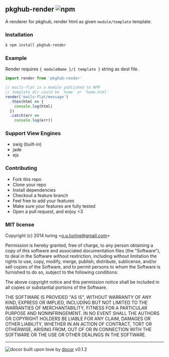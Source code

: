 ## pkghub-render ![npm](https://badge.fury.io/js/pkghub-render.png)

A renderer for pkghub, render html as given `module/template` template.

### Installation

```bash
$ npm install pkghub-render
```

### Example

Render requires `{ moduleName }/{ template }` string as dest file.

```js
import render from 'pkghub-render'

// mails-flat is a module published to NPM
// template dir could be `home` or `home.html`
render('mails-flat/message')
  .then(html => {
    console.log(html)
  })
  .catch(err => 
    console.log(err))
```

### Support View Engines

- swig (built-in)
- jade
- ejs

### Contributing
- Fork this repo
- Clone your repo
- Install dependencies
- Checkout a feature branch
- Feel free to add your features
- Make sure your features are fully tested
- Open a pull request, and enjoy <3

### MIT license
Copyright (c) 2014 turing &lt;o.u.turing@gmail.com&gt;

Permission is hereby granted, free of charge, to any person obtaining a copy
of this software and associated documentation files (the &quot;Software&quot;), to deal
in the Software without restriction, including without limitation the rights
to use, copy, modify, merge, publish, distribute, sublicense, and/or sell
copies of the Software, and to permit persons to whom the Software is
furnished to do so, subject to the following conditions:

The above copyright notice and this permission notice shall be included in
all copies or substantial portions of the Software.

THE SOFTWARE IS PROVIDED &quot;AS IS&quot;, WITHOUT WARRANTY OF ANY KIND, EXPRESS OR
IMPLIED, INCLUDING BUT NOT LIMITED TO THE WARRANTIES OF MERCHANTABILITY,
FITNESS FOR A PARTICULAR PURPOSE AND NONINFRINGEMENT. IN NO EVENT SHALL THE
AUTHORS OR COPYRIGHT HOLDERS BE LIABLE FOR ANY CLAIM, DAMAGES OR OTHER
LIABILITY, WHETHER IN AN ACTION OF CONTRACT, TORT OR OTHERWISE, ARISING FROM,
OUT OF OR IN CONNECTION WITH THE SOFTWARE OR THE USE OR OTHER DEALINGS IN
THE SOFTWARE.

---
![docor](https://cdn1.iconfinder.com/data/icons/windows8_icons_iconpharm/26/doctor.png)
built upon love by [docor](https://github.com/turingou/docor.git) v0.1.2